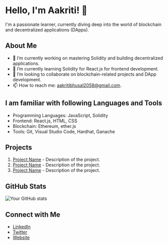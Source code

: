 # Hello, I'm Aakriti! 👋

I'm a passionate learner, currently diving deep into the world of blockchain and decentralized applications (DApps).

## About Me

- 🔭 I’m currently working on mastering Solidity and building decentralized applications.
- 🌱 I’m currently learning Solidity for React.js for frontend development.
- 👯 I’m looking to collaborate on blockchain-related projects and DApp development.
- 📫 How to reach me: aakritibhusal2058@gmail.com.

## I am familiar with following Languages and Tools

- Programming Languages: JavaScript, Solidity
- Frontend: React.js, HTML, CSS
- Blockchain: Ethereum, ether.js
- Tools: Git, Visual Studio Code, Hardhat, Ganache

## Projects

1. [Project Name](link-to-project) - Description of the project.
2. [Project Name](link-to-project) - Description of the project.
3. [Project Name](link-to-project) - Description of the project.

## GitHub Stats

![Your GitHub stats](https://github-readme-stats.vercel.app/api?username=aak-ritie&show_icons=true)

## Connect with Me

- [LinkedIn](https://www.linkedin.com/in/aakriti-bhusal-39b8912a4/)
- [Twitter](https://twitter.com/aak_ritie)
- [Website](https://www.aakritibhusal.com.np)
